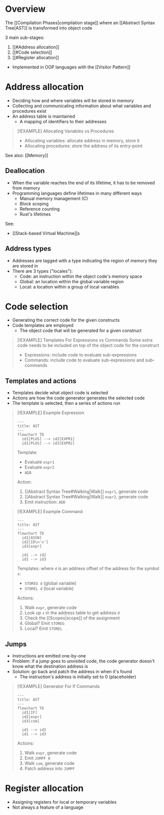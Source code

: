 # Overview
The [[Compilation Phases|compilation stage]] where an [[Abstract Syntax Tree|AST]] is transformed into object code

3 main sub-stages:
1. [[#Address allocation]]
2. [[#Code selection]]
3. [[#Register allocation]]

- Implemented in OOP languages with the [[Visitor Pattern]]


# Address allocation
- Deciding how and where variables will be stored in memory
- Collecting and communicating information about what variables and procedures exist
- An address table is maintained 
	- A mapping of identifiers to their addresses

> [!EXAMPLE] Allocating Variables vs Procedures
> - Allocating variables: allocate address in memory, store it
> - Allocating procedures: store the address of its entry-point

See also: [[Memory]]
## Deallocation
- When the variable reaches the end of its lifetime, it has to be removed from memory
- Programming languages define lifetimes in many different ways
	- Manual memory management (C)
	- Block scoping
	- Reference counting
	- Rust's lifetimes

See:
- [[Stack-based Virtual Machine]]s

## Address types
- Addresses are tagged with a type indicating the region of memory they are stored in
- There are 3 types ("locales"):
	- Code: an instruction within the object code's memory space
	- Global: an location within the global variable region
	- Local: a location within a group of local variables
# Code selection
- Generating the correct code for the given constructs
- Code templates are employed
	- The object code that will be generated for a given construct

> [!EXAMPLE] Templates For Expressions vs Commands
> Some extra code needs to be included on top of the object code for the construct
> 
> - Expressions: include code to evaluate sub-expressions
> - Commands: include code to evaluate sub-expressions and sub-commands

## Templates and actions
- Templates decide what object code is selected
- Actions are how the code generator generates the selected code
- The template is selected, then a series of actions run

> [!EXAMPLE] Example Expression
>
> ```mermaid
> ---
> title: AST
> ---
> flowchart TD
> 	id1[PLUS] --> id2[EXPR1]
> 	id1[PLUS] --> id3[EXPR2]
> ```
>
>Template:
>- Evaluate `expr1`
>- Evaluate `expr2`
>- `ADD`
>
>Action:
>1. [[Abstract Syntax Tree#Walking|Walk]] `expr1`, generate code
>2. [[Abstract Syntax Tree#Walking|Walk]] `expr2`, generate code
>3. Emit instruction: `ADD`

> [!EXAMPLE] Example Command
> ```mermaid
> ---
> title: AST
> ---
> flowchart TD
> 	id1[ASSN]
> 	id2[ID\n'x']
> 	id3[expr]
> 
> 	id1 --> id2
> 	id1 --> id3
>```
>
>Templates:
>where `d` is an address offset of the address for the symbol `x`:
>- `STOREG d` (global variable)
>- `STOREL d` (local variable)
>
>Actions:
>1. Walk `expr`, generate code
>2. Look up `x` in the address table to get address `d`
>3. Check the [[Scopes|scope]] of the assignment
>	1. Global? Emit `STOREG`
>	2. Local? Emit `STOREL`

## Jumps
- Instructions are emitted one-by-one
- Problem: if a jump goes to unvisited code, the code generator doesn't know what the destination address is
- Solution: go back and patch the address in when it's found
	- The instruction's address is initially set to 0 (placeholder)

> [!EXAMPLE] Generator For If Commands
> ```mermaid
> ---
> title: AST
> ---
> flowchart TD
> 	id1[IF]
> 	id2[expr]
> 	id3[com]
> 
> 	id1 --> id2
> 	id1 --> id3
>```
>
>Actions:
>1. Walk `expr`, generate code
>2. Emit `JUMPF 0`
>3. Walk `com`, generate code
>4. Patch address into `JUMPF`


# Register allocation
- Assigning registers for local or temporary variables
- Not always a feature of a language
